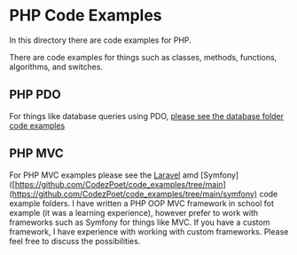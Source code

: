 
# PHP Code Examples

In this directory there are code examples for PHP.

There are code examples for things such as classes, methods, functions,  algorithms, and switches. 

## PHP PDO

For things like database queries using PDO, [please see the database folder code examples](https://github.com/CodezPoet/code_examples/tree/main/database)

## PHP MVC 

For PHP MVC examples please see the [Laravel](https://github.com/CodezPoet/code_examples/tree/main/laravel) amd [Symfony]([https://github.com/CodezPoet/code_examples/tree/main](https://github.com/CodezPoet/code_examples/tree/main/symfony) code example folders. I have written a PHP OOP MVC framework in school fot example (it was a learning experience), however prefer to work with frameworks such as Symfony for things like MVC. If you have a custom framework, I have experience with working with custom frameworks. Please feel free to discuss the possibilities.



